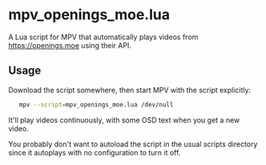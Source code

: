 # mpv_openings_moe.lua

A Lua script for MPV that automatically plays videos from <https://openings.moe> using their API.

## Usage

Download the script somewhere, then start MPV with the script explicitly:

```sh
   mpv --script=mpv_openings_moe.lua /dev/null
```

It'll play videos continuously, with some OSD text when you get a new video.

You probably don't want to autoload the script in the usual scripts directory
since it autoplays with no configuration to turn it off.
